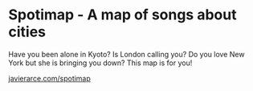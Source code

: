 # Spotimap - A map of songs about cities

Have you been alone in Kyoto? Is London calling you? Do you love New York but she is bringing you down? This map is for you!

[javierarce.com/spotimap](http://javierarce.com/spotimap)
